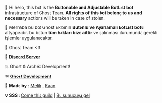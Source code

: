 👋 Hi hello, this bot is the **Buttonable and Adjustable BotList bot** infrastructure of Ghost Team. **All rights of this bot belong to us and necessary** actions will be taken in case of stolen.

👋 Merhaba bu bot Ghost Ekibinin **Butonlu ve Ayarlamalı BotList botu** altyapısıdır. bu botun **tüm hakları bize aittir** ve çalınması durumunda gerekli işlemler uygulanacaktır.

🔧 Ghost Team <3

**📣 [Discord Server](https://discord.gg/PHBtfUecat)**

💥 Ghost & Archéx Development!

⚒️ [**Ghost Development**](https://discord.gg/KMJCshWX4D)

**🔧 Made by** : [Melih](https://youtube.com/c/zmelihstrqfe) ,
         [Kaan](https://www.youtube.com/c/kaanxd)  
             
 **💡 SSS** : [Come this guild](https://discord.gg/PHBtfUecat) | [Bu sunucuya gel](https://discord.gg/PHBtfUecat)
